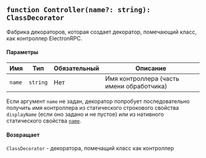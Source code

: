 ## `function Controller(name?: string): ClassDecorator`

Фабрика декораторов, которая создает декоратор, помечающий класс, как контроллер ElectronRPC.

#### Параметры

| Имя    | Тип      | Обязательный | Описание                                  |
| ------ | -------- | ------------ | ----------------------------------------- |
| `name` | `string` | Нет          | Имя контроллера (часть имени обработчика) |

Если аргумент `name` не задан, декоратор попробует последовательно получить имя контроллера из статического строкового свойства `displayName` (если оно задано и не пустое) или из нативного статического свойства [`name`](https://developer.mozilla.org/ru/docs/Web/JavaScript/Reference/Global_Objects/Function/name).

#### Возвращает

`ClassDecorator` - декоратора, помечащий класс как контроллер
